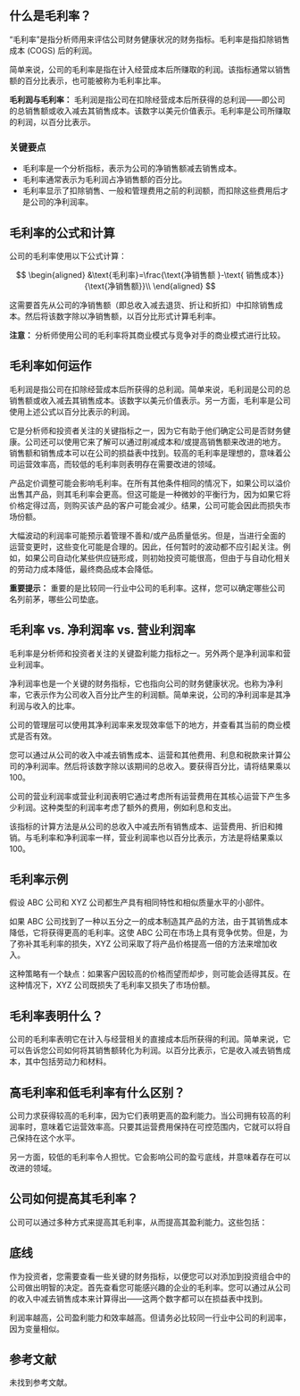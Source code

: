 ## 什么是毛利率？

“毛利率”是指分析师用来评估公司财务健康状况的财务指标。毛利率是指扣除销售成本 (COGS) 后的利润。

简单来说，公司的毛利率是指在计入经营成本后所赚取的利润。该指标通常以销售额的百分比表示，也可能被称为毛利率比率。

**毛利润与毛利率：** 毛利润是指公司在扣除经营成本后所获得的总利润——即公司的总销售额或收入减去其销售成本。该数字以美元价值表示。毛利率是公司所赚取的利润，以百分比表示。

### 关键要点

- 毛利率是一个分析指标，表示为公司的净销售额减去销售成本。
- 毛利率通常表示为毛利润占净销售额的百分比。
- 毛利率显示了扣除销售、一般和管理费用之前的利润额，而扣除这些费用后才是公司的净利润率。

## 毛利率的公式和计算

公司的毛利率使用以下公式计算：

$$ \begin{aligned} &\text{毛利率}=\frac{\text{净销售额 }-\text{ 销售成本}}{\text{净销售额}}\\ \end{aligned} $$

这需要首先从公司的净销售额（即总收入减去退货、折让和折扣）中扣除销售成本。然后将该数字除以净销售额，以百分比形式计算毛利率。

**注意：** 分析师使用公司的毛利率将其商业模式与竞争对手的商业模式进行比较。

## 毛利率如何运作

毛利润是指公司在扣除经营成本后所获得的总利润。简单来说，毛利润是公司的总销售额或收入减去其销售成本。该数字以美元价值表示。另一方面，毛利率是公司使用上述公式以百分比表示的利润。

它是分析师和投资者关注的关键指标之一，因为它有助于他们确定公司是否财务健康。公司还可以使用它来了解可以通过削减成本和/或提高销售额来改进的地方。销售额和销售成本可以在公司的损益表中找到。较高的毛利率是理想的，意味着公司运营效率高，而较低的毛利率则表明存在需要改进的领域。

产品定价调整可能会影响毛利率。在所有其他条件相同的情况下，如果公司以溢价出售其产品，则其毛利率会更高。但这可能是一种微妙的平衡行为，因为如果它将价格定得过高，则购买该产品的客户可能会减少。结果，公司可能会因此而损失市场份额。

大幅波动的利润率可能预示着管理不善和/或产品质量低劣。但是，当进行全面的运营变更时，这些变化可能是合理的。因此，任何暂时的波动都不应引起关注。例如，如果公司自动化某些供应链形成，则初始投资可能很高，但由于与自动化相关的劳动力成本降低，最终商品成本会降低。

**重要提示：** 重要的是比较同一行业中公司的毛利率。这样，您可以确定哪些公司名列前茅，哪些公司垫底。

## 毛利率 vs. 净利润率 vs. 营业利润率

毛利率是分析师和投资者关注的关键盈利能力指标之一。另外两个是净利润率和营业利润率。

净利润率也是一个关键的财务指标，它也指向公司的财务健康状况。也称为净利率，它表示作为公司收入百分比产生的利润额。简单来说，公司的净利润率是其净利润与收入的比率。

公司的管理层可以使用其净利润率来发现效率低下的地方，并查看其当前的商业模式是否有效。

您可以通过从公司的收入中减去销售成本、运营和其他费用、利息和税款来计算公司的净利润率。然后将该数字除以该期间的总收入。要获得百分比，请将结果乘以 100。

公司的营业利润率或营业利润表明它通过考虑所有运营费用在其核心运营下产生多少利润。这种类型的利润率考虑了额外的费用，例如利息和支出。

该指标的计算方法是从公司的总收入中减去所有销售成本、运营费用、折旧和摊销。与毛利率和净利润率一样，营业利润率也以百分比表示，方法是将结果乘以 100。

## 毛利率示例

假设 ABC 公司和 XYZ 公司都生产具有相同特性和相似质量水平的小部件。

如果 ABC 公司找到了一种以五分之一的成本制造其产品的方法，由于其销售成本降低，它将获得更高的毛利率。这使 ABC 公司在市场上具有竞争优势。但是，为了弥补其毛利率的损失，XYZ 公司采取了将产品价格提高一倍的方法来增加收入。

这种策略有一个缺点：如果客户因较高的价格而望而却步，则可能会适得其反。在这种情况下，XYZ 公司既损失了毛利率又损失了市场份额。

## 毛利率表明什么？

公司的毛利率表明它在计入与经营相关的直接成本后所获得的利润。简单来说，它可以告诉您公司如何将其销售额转化为利润。以百分比表示，它是收入减去销售成本，其中包括劳动力和材料。

## 高毛利率和低毛利率有什么区别？

公司力求获得较高的毛利率，因为它们表明更高的盈利能力。当公司拥有较高的利润率时，意味着它运营效率高。只要其运营费用保持在可控范围内，它就可以将自己保持在这个水平。

另一方面，较低的毛利率令人担忧。它会影响公司的盈亏底线，并意味着存在可以改进的领域。

## 公司如何提高其毛利率？

公司可以通过多种方式来提高其毛利率，从而提高其盈利能力。这些包括：

## 底线

作为投资者，您需要查看一些关键的财务指标，以便您可以对添加到投资组合中的公司做出明智的决定。首先查看您可能感兴趣的企业的毛利率。您可以通过从公司的收入中减去销售成本来计算得出——这两个数字都可以在损益表中找到。

利润率越高，公司盈利能力和效率越高。但请务必比较同一行业中公司的利润率，因为变量相似。

## 参考文献

未找到参考文献。
